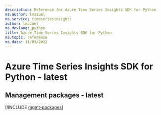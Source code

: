 ```yaml
---
description: Reference for Azure Time Series Insights SDK for Python
ms.author: lmazuel
ms.service: timeseriesinsights
author: lmazuel
ms.devlang: python
title: Azure Time Series Insights SDK for Python
ms.topic: reference
ms.data: 11/03/2022
---
```

# Azure Time Series Insights SDK for Python - latest

## Management packages - latest
[!INCLUDE [mgmt-packages](time-series-insights-mgmt-index.md)]